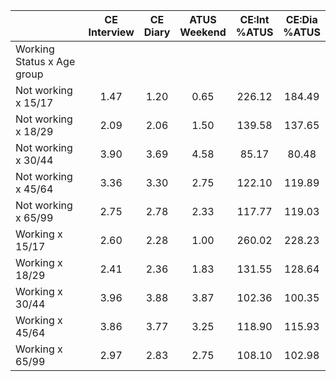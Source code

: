 
|                      | CE<br>Interview |  CE<br>Diary | ATUS<br>Weekend | CE:Int<br>%ATUS | CE:Dia<br>%ATUS |
| -------------------- | :----------: | :----------: | :----------: | :----------: | :----------: |
| Working Status x Age group |              |              |              |              |              |
| Not working x 15/17  |         1.47 |         1.20 |         0.65 |       226.12 |       184.49 |
| Not working x 18/29  |         2.09 |         2.06 |         1.50 |       139.58 |       137.65 |
| Not working x 30/44  |         3.90 |         3.69 |         4.58 |        85.17 |        80.48 |
| Not working x 45/64  |         3.36 |         3.30 |         2.75 |       122.10 |       119.89 |
| Not working x 65/99  |         2.75 |         2.78 |         2.33 |       117.77 |       119.03 |
| Working x 15/17      |         2.60 |         2.28 |         1.00 |       260.02 |       228.23 |
| Working x 18/29      |         2.41 |         2.36 |         1.83 |       131.55 |       128.64 |
| Working x 30/44      |         3.96 |         3.88 |         3.87 |       102.36 |       100.35 |
| Working x 45/64      |         3.86 |         3.77 |         3.25 |       118.90 |       115.93 |
| Working x 65/99      |         2.97 |         2.83 |         2.75 |       108.10 |       102.98 |

